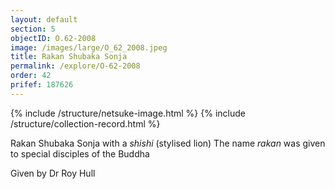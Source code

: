 ```yaml
---
layout: default
section: 5
objectID: O.62-2008
image: /images/large/O_62_2008.jpeg
title: Rakan Shubaka Sonja
permalink: /explore/O-62-2008
order: 42
prifef: 187626
---
```

{% include /structure/netsuke-image.html %}
{% include /structure/collection-record.html %}

Rakan Shubaka Sonja with a _shishi_ (stylised lion)
The name _rakan_ was given to special disciples of the Buddha

Given by Dr Roy Hull
